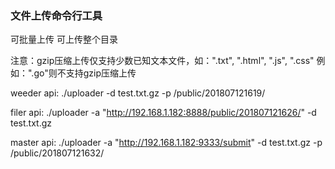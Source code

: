 ### 文件上传命令行工具

可批量上传
可上传整个目录

注意：gzip压缩上传仅支持少数已知文本文件，如：".txt", ".html", ".js", ".css"
例如：".go"则不支持gzip压缩上传

weeder api:
./uploader -d test.txt.gz -p /public/201807121619/

filer api:
./uploader -a "http://192.168.1.182:8888/public/201807121626/" -d test.txt.gz

master api:
./uploader -a "http://192.168.1.182:9333/submit" -d test.txt.gz -p /public/201807121632/
